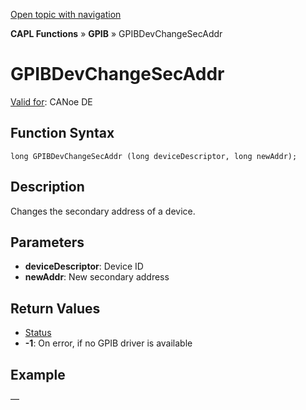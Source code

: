 [Open topic with navigation](../../../../../CANoeDEFamily.htm#Topics/CAPLFunctions/GPIB/Functions/CAPLfunctionGPIBChangeSecAddr.md)

**CAPL Functions** » **GPIB** » GPIBDevChangeSecAddr

# GPIBDevChangeSecAddr

[Valid for](../../../Shared/FeatureAvailability.md): CANoe DE

## Function Syntax

```
long GPIBDevChangeSecAddr (long deviceDescriptor, long newAddr);
```

## Description

Changes the secondary address of a device.

## Parameters

- **deviceDescriptor**: Device ID
- **newAddr**: New secondary address

## Return Values

- [Status](../CAPLfunctionsGPIBStatus.md)
- **-1**: On error, if no GPIB driver is available

## Example

—
